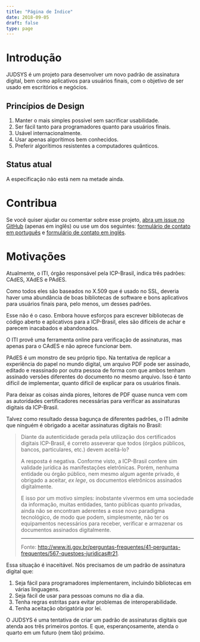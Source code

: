 ```yaml
---
title: "Página de Índice"
date: 2018-09-05
draft: false
type: page
---
```


# Introdução

JUDSYS é um projeto para desenvolver um novo padrão de assinatura digital, bem como aplicativos para usuários finais, com o objetivo de ser usado em escritórios e negócios.

## Princípios de Design

  1. Manter o mais simples possível sem sacrificar usabilidade.
  2. Ser fácil tanto para programadores quanto para usuários finais.
  3. Usável internacionalmente.
  4. Usar apenas algorítimos bem conhecidos.
  5. Preferir algorítimos resistentes a computadores quânticos.

## Status atual

A especificação não está nem na metade ainda.

# Contribua

Se você quiser ajudar ou comentar sobre esse projeto, [abra um issue no GitHub](https://github.com/JUDSYS/v1Spec/issues) (apenas em inglês) ou use um dos seguintes: [formulário de contato em português](https://goo.gl/forms/0ZvcYGGLDq9EA22C3) e [formulário de contato em inglês](https://goo.gl/forms/uijCieF4cWvsPTHX2).

# Motivações

Atualmente, o ITI, órgão responsável pela ICP-Brasil, indica três padrões: CAdES, XAdES e PAdES.

Como todos eles são baseados no X.509 que é usado no SSL, deveria haver uma abundância de boas bibliotecas de software e bons aplicativos para usuários finais para, pelo menos, um desses padrões. 

Esse não é o caso. Embora houve esforços para escrever bibliotecas de código aberto e aplicativos para a ICP-Brasil, eles são difíceis de achar e parecem inacabados e abandonados.

O ITI provê uma ferramenta online para verificação de assinaturas, mas apenas para o CAdES e não aprece funcionar bem.

PAdES é um monstro de seu próprio tipo. Na tentativa de replicar a experiência do papel no mundo digital, um arquivo PDF pode ser assinado, editado e reassinado por outra pessoa de forma com que ambos tenham assinado versões diferentes do documento no mesmo arquivo. Isso é tanto difícil de implementar, quanto difícil de explicar para os usuários finais.

Para deixar as coisas ainda piores, leitores de PDF quase nunca vem com as autoridades certificadores necessárias para verificar as assinaturas digitais da ICP-Brasil.

Talvez como resultado dessa bagunça de diferentes padrões, o ITI admite que ninguém é obrigado a aceitar assinaturas digitais no Brasil:

>Diante da autenticidade gerada pela utilização dos certificados digitais ICP-Brasil, é correto asseverar que todos (órgãos públicos, bancos, particulares, etc.) devem aceitá-lo?
>
>A resposta é negativa. Conforme visto, a ICP-Brasil confere sim validade jurídica às manifestações eletrônicas. Porém, nenhuma entidade ou órgão público, nem mesmo algum agente privado, é obrigado a aceitar, *ex lege*, os documentos eletrônicos assinados digitalmente.
>
>E isso por um motivo simples: inobstante vivermos em uma sociedade da informação, muitas entidades, tanto públicas quanto privadas, ainda não se encontram aderentes a esse novo paradigma tecnológico, de modo que podem, simplesmente, não ter os equipamentos necessários para receber, verificar e armazenar os documentos assinados digitalmente.  
>
>----
>
>Fonte: <http://www.iti.gov.br/perguntas-frequentes/41-perguntas-frequentes/567-questoes-juridicas#r21>.

Essa situação é inaceitável. Nós precisamos de um padrão de assinatura digital que:

1. Seja fácil para programadores implementarem, incluindo bibliotecas em várias linguagens.
2. Seja fácil de usar para pessoas comuns no dia a dia.
3. Tenha regras estritas para evitar problemas de interoperabilidade.
4. Tenha aceitação obrigatória por lei.

O JUDSYS é uma tentativa de criar um padrão de assinaturas digitais que atenda aos três primeiros pontos. E que, esperançosamente, atenda o quarto em um futuro (nem tão) próximo.

